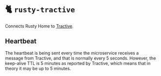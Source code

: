 # 🐈 `rusty-tractive`

Connects Rusty Home to [Tractive](https://tractive.com/).

## Heartbeat

The heartbeat is being sent every time the microservice receives a message from Tractive, and that is normally every 5 seconds. However, the keep-alive TTL is 5 minutes as reported by Tractive, which means that in theory it may be up to 5 minutes.
